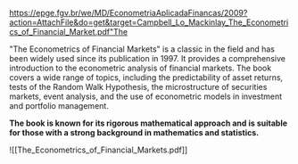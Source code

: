 https://epge.fgv.br/we/MD/EconometriaAplicadaFinancas/2009?action=AttachFile&do=get&target=Campbell_Lo_Mackinlay_The_Econometrics_of_Financial_Market.pdf"The 

"The Econometrics of Financial Markets" is a classic in the field and has been widely used since its publication in 1997. It provides a comprehensive introduction to the econometric analysis of financial markets. The book covers a wide range of topics, including the predictability of asset returns, tests of the Random Walk Hypothesis, the microstructure of securities markets, event analysis, and the use of econometric models in investment and portfolio management. 

**The book is known for its rigorous mathematical approach and is suitable for those with a strong background in mathematics and statistics.**

![[The_Econometrics_of_Financial_Markets.pdf]]